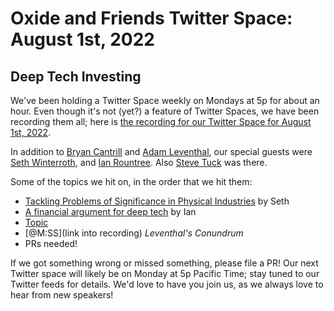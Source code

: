 # Oxide and Friends Twitter Space: August 1st, 2022

## Deep Tech Investing

We've been holding a Twitter Space weekly on Mondays at 5p for about an hour.
Even though it's not (yet?) a feature of Twitter Spaces, we have been
recording them all; here is
[the recording for our Twitter Space for August 1st, 2022](https://youtu.be/67sp1l_sDkw).

In addition to
[Bryan Cantrill](https://twitter.com/bcantrill) and
[Adam Leventhal](https://twitter.com/ahl),
our special guests were
[Seth Winterroth](https://twitter.com/Sethwinterroth),
and [Ian Rountree](https://twitter.com/IanRountree).
Also [Steve Tuck](https://twitter.com/ahl) was there.

Some of the topics we hit on, in the order that we hit them:

- [Tackling Problems of Significance in Physical Industries](https://eclipse.vc/blog/tackling-problems-of-significance-in-physical-industries/) by Seth
- [A financial argument for deep tech](https://medium.com/cantos-ventures/a-financial-argument-for-deep-tech-2b01bf6e663a) by Ian
- [Topic](link)
- [@M:SS](link into recording)
  *Leventhal's Conundrum*
- PRs needed!

If we got something wrong or missed something, please file a PR!
Our next Twitter space will likely be on Monday at 5p Pacific Time; stay tuned
to our Twitter feeds for details.  We'd love to have you join us, as we
always love to hear from new speakers!

